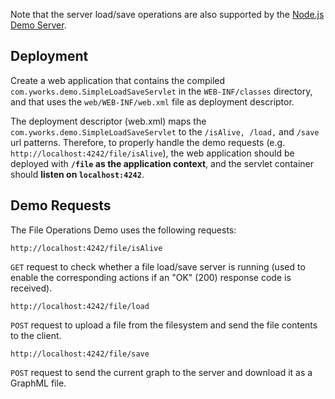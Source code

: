 <!--
 //////////////////////////////////////////////////////////////////////////////
 // @license
 // This demo file is part of yFiles for HTML 2.3.0.3.
 // Use is subject to license terms.
 //
 // Copyright (c) 2000-2020 by yWorks GmbH, Vor dem Kreuzberg 28,
 // 72070 Tuebingen, Germany. All rights reserved.
 //
 //////////////////////////////////////////////////////////////////////////////
-->
Note that the server load/save operations are also supported by the [Node.js Demo Server](../../../../demo-server/README.html).

## Deployment

Create a web application that contains the compiled `com.yworks.demo.SimpleLoadSaveServlet` in the `WEB-INF/classes` directory, and that uses the `web/WEB-INF/web.xml` file as deployment descriptor.

The deployment descriptor (web.xml) maps the `com.yworks.demo.SimpleLoadSaveServlet` to the `/isAlive, /load,` and `/save` url patterns. Therefore, to properly handle the demo requests (e.g. `http://localhost:4242/file/isAlive`), the web application should be deployed with **`/file` as the application context**, and the servlet container should **listen on `localhost:4242`**.

## Demo Requests

The File Operations Demo uses the following requests:

`http://localhost:4242/file/isAlive`

`GET` request to check whether a file load/save server is running (used to enable the corresponding actions if an "OK" (200) response code is received).

`http://localhost:4242/file/load`

`POST` request to upload a file from the filesystem and send the file contents to the client.

`http://localhost:4242/file/save`

`POST` request to send the current graph to the server and download it as a GraphML file.
